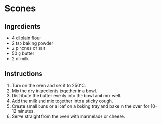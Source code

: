 # Scones

## Ingredients

* 4 dl plain flour
* 2 tsp baking powder
* 2 pinches of salt
* 50 g butter
* 2 dl milk

## Instructions

1. Turn on the oven and set it to 250°C.
2. Mix the dry ingredients together in a bowl.
3. Distribute the butter evenly into the bowl and mix well.
4. Add the milk and mix together into a sticky dough.
5. Create small buns or a loaf on a baking tray and bake in the oven for 10-12 minutes.
6. Serve straight from the oven with marmelade or cheese.
